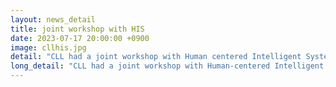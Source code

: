 ```yaml
---
layout: news_detail
title: joint workshop with HIS
date: 2023-07-17 20:00:00 +0900
image: cllhis.jpg
detail: "CLL had a joint workshop with Human centered Intelligent System lab at the POSTECH. Members made presentations on our research projects and engaged in discussions."
long_detail: "CLL had a joint workshop with Human-centered Intelligent System lab at the POSTECH. Members made presentations on our research projects and engaged in discussions."
---
```


